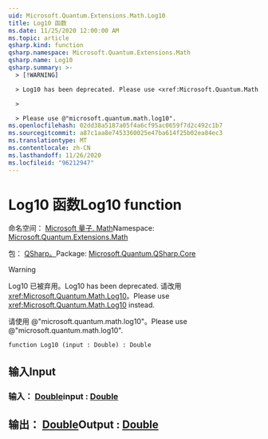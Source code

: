 ```yaml
---
uid: Microsoft.Quantum.Extensions.Math.Log10
title: Log10 函数
ms.date: 11/25/2020 12:00:00 AM
ms.topic: article
qsharp.kind: function
qsharp.namespace: Microsoft.Quantum.Extensions.Math
qsharp.name: Log10
qsharp.summary: >-
  > [!WARNING]

  > Log10 has been deprecated. Please use <xref:Microsoft.Quantum.Math.Log10> instead.

  >

  > Please use @"microsoft.quantum.math.log10".
ms.openlocfilehash: 02dd38a5187a05f4a6cf95ac0659f7d2c492c1b7
ms.sourcegitcommit: a87c1aa8e7453360025e47ba614f25b02ea84ec3
ms.translationtype: MT
ms.contentlocale: zh-CN
ms.lasthandoff: 11/26/2020
ms.locfileid: "96212947"
---
```

# <a name="log10-function"></a><span data-ttu-id="6e83d-102">Log10 函数</span><span class="sxs-lookup"><span data-stu-id="6e83d-102">Log10 function</span></span>

<span data-ttu-id="6e83d-103">命名空间： [Microsoft 量子. Math](xref:Microsoft.Quantum.Extensions.Math)</span><span class="sxs-lookup"><span data-stu-id="6e83d-103">Namespace: [Microsoft.Quantum.Extensions.Math](xref:Microsoft.Quantum.Extensions.Math)</span></span>

<span data-ttu-id="6e83d-104">包： [QSharp。](https://nuget.org/packages/Microsoft.Quantum.QSharp.Core)</span><span class="sxs-lookup"><span data-stu-id="6e83d-104">Package: [Microsoft.Quantum.QSharp.Core](https://nuget.org/packages/Microsoft.Quantum.QSharp.Core)</span></span>


> [!WARNING]
> <span data-ttu-id="6e83d-105">Log10 已被弃用。</span><span class="sxs-lookup"><span data-stu-id="6e83d-105">Log10 has been deprecated.</span></span> <span data-ttu-id="6e83d-106">请改用 <xref:Microsoft.Quantum.Math.Log10>。</span><span class="sxs-lookup"><span data-stu-id="6e83d-106">Please use <xref:Microsoft.Quantum.Math.Log10> instead.</span></span>
>
> <span data-ttu-id="6e83d-107">请使用 @"microsoft.quantum.math.log10"。</span><span class="sxs-lookup"><span data-stu-id="6e83d-107">Please use @"microsoft.quantum.math.log10".</span></span>



```qsharp
function Log10 (input : Double) : Double
```


## <a name="input"></a><span data-ttu-id="6e83d-108">输入</span><span class="sxs-lookup"><span data-stu-id="6e83d-108">Input</span></span>

### <a name="input--double"></a><span data-ttu-id="6e83d-109">输入： [Double](xref:microsoft.quantum.lang-ref.double)</span><span class="sxs-lookup"><span data-stu-id="6e83d-109">input : [Double](xref:microsoft.quantum.lang-ref.double)</span></span>





## <a name="output--double"></a><span data-ttu-id="6e83d-110">输出： [Double](xref:microsoft.quantum.lang-ref.double)</span><span class="sxs-lookup"><span data-stu-id="6e83d-110">Output : [Double](xref:microsoft.quantum.lang-ref.double)</span></span>

